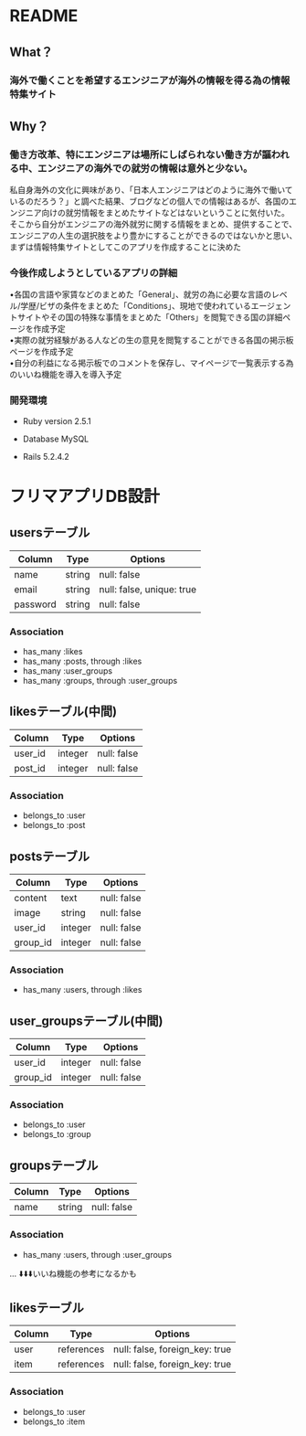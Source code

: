 # README
## What？
### 海外で働くことを希望するエンジニアが海外の情報を得る為の情報特集サイト
## Why？
### 働き方改革、特にエンジニアは場所にしばられない働き方が謳われる中、エンジニアの海外での就労の情報は意外と少ない。
私自身海外の文化に興味があり、「日本人エンジニアはどのように海外で働いているのだろう？」と調べた結果、ブログなどの個人での情報はあるが、各国のエンジニア向けの就労情報をまとめたサイトなどはないということに気付いた。
そこから自分がエンジニアの海外就労に関する情報をまとめ、提供することで、エンジニアの人生の選択肢をより豊かにすることができるのではないかと思い、まずは情報特集サイトとしてこのアプリを作成することに決めた
### 今後作成しようとしているアプリの詳細
•各国の言語や家賃などのまとめた「General」、就労の為に必要な言語のレベル/学歴/ビザの条件をまとめた「Conditions」、現地で使われているエージェントサイトやその国の特殊な事情をまとめた「Others」を閲覧できる国の詳細ページを作成予定
<br>
•実際の就労経験がある人などの生の意見を閲覧することができる各国の掲示板ページを作成予定
<br>
•自分の利益になる掲示板でのコメントを保存し、マイページで一覧表示する為のいいね機能を導入を導入予定
### 

### 開発環境

* Ruby version
2.5.1

* Database
MySQL

* Rails
5.2.4.2



# フリマアプリDB設計
## usersテーブル
|Column|Type|Options|
|------|----|-------|
|name|string|null: false|
|email|string|null: false, unique: true|
|password|string|null: false|
### Association
- has_many :likes
- has_many :posts, through :likes
- has_many :user_groups
- has_many :groups, through :user_groups

## likesテーブル(中間)
|Column|Type|Options|
|------|----|-------|
|user_id|integer|null: false|
|post_id|integer|null: false|
### Association
- belongs_to :user
- belongs_to :post

## postsテーブル
|Column|Type|Options|
|------|----|-------|
|content|text|null: false|
|image|string|null: false|
|user_id|integer|null: false|
|group_id|integer|null: false|
### Association
- has_many :users, through :likes

## user_groupsテーブル(中間)
|Column|Type|Options|
|------|----|-------|
|user_id|integer|null: false|
|group_id|integer|null: false|
### Association
- belongs_to :user
- belongs_to :group

## groupsテーブル
|Column|Type|Options|
|------|----|-------|
|name|string|null: false|
### Association
- has_many :users, through :user_groups

...
⬇️⬇️⬇️いいね機能の参考になるかも
## likesテーブル
|Column|Type|Options|
|------|----|-------|
|user|references|null: false, foreign_key: true|
|item|references|null: false, foreign_key: true|
### Association
- belongs_to :user
- belongs_to :item
